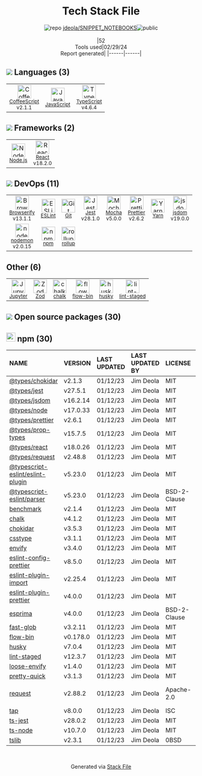 <!--
&lt;--- Readme.md Snippet without images Start ---&gt;
## Tech Stack
jdeola/SNIPPET_NOTEBOOKS is built on the following main stack:

- [CoffeeScript](http://coffeescript.org/) – Languages
- [JavaScript](https://developer.mozilla.org/en-US/docs/Web/JavaScript) – Languages
- [TypeScript](http://www.typescriptlang.org) – Languages
- [Node.js](http://nodejs.org/) – Frameworks (Full Stack)
- [React](https://reactjs.org/) – Javascript UI Libraries
- [Browserify](http://browserify.org/) – Front End Package Manager
- [ESLint](http://eslint.org/) – Code Review
- [Jest](http://facebook.github.io/jest/) – Javascript Testing Framework
- [Mocha](http://mochajs.org/) – Javascript Testing Framework
- [Prettier](https://prettier.io/) – Code Review
- [Yarn](https://yarnpkg.com/) – Front End Package Manager
- [jsdom](https://github.com/jsdom/jsdom) – Headless Browsers
- [nodemon](http://nodemon.io/) – node.js Application Monitoring
- [rollup](http://rollupjs.org/) – JS Build Tools / JS Task Runners
- [Jupyter](http://jupyter.org) – Data Science Notebooks

Full tech stack [here](/techstack.md)

&lt;--- Readme.md Snippet without images End ---&gt;

&lt;--- Readme.md Snippet with images Start ---&gt;
## Tech Stack
jdeola/SNIPPET_NOTEBOOKS is built on the following main stack:

- <img width='25' height='25' src='https://img.stackshare.io/service/1178/slQydAMv.png' alt='CoffeeScript'/> [CoffeeScript](http://coffeescript.org/) – Languages
- <img width='25' height='25' src='https://img.stackshare.io/service/1209/javascript.jpeg' alt='JavaScript'/> [JavaScript](https://developer.mozilla.org/en-US/docs/Web/JavaScript) – Languages
- <img width='25' height='25' src='https://img.stackshare.io/service/1612/bynNY5dJ.jpg' alt='TypeScript'/> [TypeScript](http://www.typescriptlang.org) – Languages
- <img width='25' height='25' src='https://img.stackshare.io/service/1011/n1JRsFeB_400x400.png' alt='Node.js'/> [Node.js](http://nodejs.org/) – Frameworks (Full Stack)
- <img width='25' height='25' src='https://img.stackshare.io/service/1020/OYIaJ1KK.png' alt='React'/> [React](https://reactjs.org/) – Javascript UI Libraries
- <img width='25' height='25' src='https://img.stackshare.io/service/849/9esmqty2.png' alt='Browserify'/> [Browserify](http://browserify.org/) – Front End Package Manager
- <img width='25' height='25' src='https://img.stackshare.io/service/3337/Q4L7Jncy.jpg' alt='ESLint'/> [ESLint](http://eslint.org/) – Code Review
- <img width='25' height='25' src='https://img.stackshare.io/service/830/jest.png' alt='Jest'/> [Jest](http://facebook.github.io/jest/) – Javascript Testing Framework
- <img width='25' height='25' src='https://img.stackshare.io/service/832/mocha.png' alt='Mocha'/> [Mocha](http://mochajs.org/) – Javascript Testing Framework
- <img width='25' height='25' src='https://img.stackshare.io/service/7035/default_66f265943abed56bcdbfca1c866a4261b1fbb063.jpg' alt='Prettier'/> [Prettier](https://prettier.io/) – Code Review
- <img width='25' height='25' src='https://img.stackshare.io/service/5848/44mC-kJ3.jpg' alt='Yarn'/> [Yarn](https://yarnpkg.com/) – Front End Package Manager
- <img width='25' height='25' src='https://img.stackshare.io/service/7054/preview.jpeg' alt='jsdom'/> [jsdom](https://github.com/jsdom/jsdom) – Headless Browsers
- <img width='25' height='25' src='https://img.stackshare.io/service/5577/preview.png' alt='nodemon'/> [nodemon](http://nodemon.io/) – node.js Application Monitoring
- <img width='25' height='25' src='https://img.stackshare.io/service/4423/zE8RTn9E_400x400.jpg' alt='rollup'/> [rollup](http://rollupjs.org/) – JS Build Tools / JS Task Runners
- <img width='25' height='25' src='https://img.stackshare.io/service/4190/fGBUdNf__400x400.jpg' alt='Jupyter'/> [Jupyter](http://jupyter.org) – Data Science Notebooks

Full tech stack [here](/techstack.md)

&lt;--- Readme.md Snippet with images End ---&gt;
-->
<div align="center">

# Tech Stack File
![](https://img.stackshare.io/repo.svg "repo") [jdeola/SNIPPET_NOTEBOOKS](https://github.com/jdeola/SNIPPET_NOTEBOOKS)![](https://img.stackshare.io/public_badge.svg "public")
<br/><br/>
|52<br/>Tools used|02/29/24 <br/>Report generated|
|------|------|
</div>

## <img src='https://img.stackshare.io/languages.svg'/> Languages (3)
<table><tr>
  <td align='center'>
  <img width='36' height='36' src='https://img.stackshare.io/service/1178/slQydAMv.png' alt='CoffeeScript'>
  <br>
  <sub><a href="http://coffeescript.org/">CoffeeScript</a></sub>
  <br>
  <sub>v2.1.1</sub>
</td>

<td align='center'>
  <img width='36' height='36' src='https://img.stackshare.io/service/1209/javascript.jpeg' alt='JavaScript'>
  <br>
  <sub><a href="https://developer.mozilla.org/en-US/docs/Web/JavaScript">JavaScript</a></sub>
  <br>
  <sub></sub>
</td>

<td align='center'>
  <img width='36' height='36' src='https://img.stackshare.io/service/1612/bynNY5dJ.jpg' alt='TypeScript'>
  <br>
  <sub><a href="http://www.typescriptlang.org">TypeScript</a></sub>
  <br>
  <sub>v4.6.4</sub>
</td>

</tr>
</table>

## <img src='https://img.stackshare.io/frameworks.svg'/> Frameworks (2)
<table><tr>
  <td align='center'>
  <img width='36' height='36' src='https://img.stackshare.io/service/1011/n1JRsFeB_400x400.png' alt='Node.js'>
  <br>
  <sub><a href="http://nodejs.org/">Node.js</a></sub>
  <br>
  <sub></sub>
</td>

<td align='center'>
  <img width='36' height='36' src='https://img.stackshare.io/service/1020/OYIaJ1KK.png' alt='React'>
  <br>
  <sub><a href="https://reactjs.org/">React</a></sub>
  <br>
  <sub>v18.2.0</sub>
</td>

</tr>
</table>

## <img src='https://img.stackshare.io/devops.svg'/> DevOps (11)
<table><tr>
  <td align='center'>
  <img width='36' height='36' src='https://img.stackshare.io/service/849/9esmqty2.png' alt='Browserify'>
  <br>
  <sub><a href="http://browserify.org/">Browserify</a></sub>
  <br>
  <sub>v13.1.1</sub>
</td>

<td align='center'>
  <img width='36' height='36' src='https://img.stackshare.io/service/3337/Q4L7Jncy.jpg' alt='ESLint'>
  <br>
  <sub><a href="http://eslint.org/">ESLint</a></sub>
  <br>
  <sub></sub>
</td>

<td align='center'>
  <img width='36' height='36' src='https://img.stackshare.io/service/1046/git.png' alt='Git'>
  <br>
  <sub><a href="http://git-scm.com/">Git</a></sub>
  <br>
  <sub></sub>
</td>

<td align='center'>
  <img width='36' height='36' src='https://img.stackshare.io/service/830/jest.png' alt='Jest'>
  <br>
  <sub><a href="http://facebook.github.io/jest/">Jest</a></sub>
  <br>
  <sub>v28.1.0</sub>
</td>

<td align='center'>
  <img width='36' height='36' src='https://img.stackshare.io/service/832/mocha.png' alt='Mocha'>
  <br>
  <sub><a href="http://mochajs.org/">Mocha</a></sub>
  <br>
  <sub>v5.0.0</sub>
</td>

<td align='center'>
  <img width='36' height='36' src='https://img.stackshare.io/service/7035/default_66f265943abed56bcdbfca1c866a4261b1fbb063.jpg' alt='Prettier'>
  <br>
  <sub><a href="https://prettier.io/">Prettier</a></sub>
  <br>
  <sub>v2.6.2</sub>
</td>

<td align='center'>
  <img width='36' height='36' src='https://img.stackshare.io/service/5848/44mC-kJ3.jpg' alt='Yarn'>
  <br>
  <sub><a href="https://yarnpkg.com/">Yarn</a></sub>
  <br>
  <sub></sub>
</td>

<td align='center'>
  <img width='36' height='36' src='https://img.stackshare.io/service/7054/preview.jpeg' alt='jsdom'>
  <br>
  <sub><a href="https://github.com/jsdom/jsdom">jsdom</a></sub>
  <br>
  <sub>v19.0.0</sub>
</td>

</tr>
<tr>
  <td align='center'>
  <img width='36' height='36' src='https://img.stackshare.io/service/5577/preview.png' alt='nodemon'>
  <br>
  <sub><a href="http://nodemon.io/">nodemon</a></sub>
  <br>
  <sub>v2.0.15</sub>
</td>

<td align='center'>
  <img width='36' height='36' src='https://img.stackshare.io/service/1120/lejvzrnlpb308aftn31u.png' alt='npm'>
  <br>
  <sub><a href="https://www.npmjs.com/">npm</a></sub>
  <br>
  <sub></sub>
</td>

<td align='center'>
  <img width='36' height='36' src='https://img.stackshare.io/service/4423/zE8RTn9E_400x400.jpg' alt='rollup'>
  <br>
  <sub><a href="http://rollupjs.org/">rollup</a></sub>
  <br>
  <sub></sub>
</td>

</tr>
</table>

## Other (6)
<table><tr>
  <td align='center'>
  <img width='36' height='36' src='https://img.stackshare.io/service/4190/fGBUdNf__400x400.jpg' alt='Jupyter'>
  <br>
  <sub><a href="http://jupyter.org">Jupyter</a></sub>
  <br>
  <sub></sub>
</td>

<td align='center'>
  <img width='36' height='36' src='https://img.stackshare.io/service/48521/default_eea961e4c374e68a1c7eb5bbc9e4a39920890342.png' alt='Zod'>
  <br>
  <sub><a href="https://zod.dev/">Zod</a></sub>
  <br>
  <sub></sub>
</td>

<td align='center'>
  <img width='36' height='36' src='https://img.stackshare.io/service/8072/13122722.png' alt='chalk'>
  <br>
  <sub><a href="https://github.com/chalk/chalk">chalk</a></sub>
  <br>
  <sub></sub>
</td>

<td align='center'>
  <img width='36' height='36' src='https://img.stackshare.io/service/8085/15352388.png' alt='flow-bin'>
  <br>
  <sub><a href="github.com/flowtype/flow-bin">flow-bin</a></sub>
  <br>
  <sub></sub>
</td>

<td align='center'>
  <img width='36' height='36' src='https://img.stackshare.io/service/9527/5502029.jpeg' alt='husky'>
  <br>
  <sub><a href="https://github.com/typicode/husky">husky</a></sub>
  <br>
  <sub></sub>
</td>

<td align='center'>
  <img width='36' height='36' src='https://img.stackshare.io/service/10577/11071.jpeg' alt='lint-staged'>
  <br>
  <sub><a href="https://github.com/okonet/lint-staged">lint-staged</a></sub>
  <br>
  <sub></sub>
</td>

</tr>
</table>


## <img src='https://img.stackshare.io/group.svg' /> Open source packages (30)</h2>

## <img width='24' height='24' src='https://img.stackshare.io/service/1120/lejvzrnlpb308aftn31u.png'/> npm (30)

|NAME|VERSION|LAST UPDATED|LAST UPDATED BY|LICENSE|VULNERABILITIES|
|:------|:------|:------|:------|:------|:------|
|[@types/chokidar](https://www.npmjs.com/@types/chokidar)|v2.1.3|01/12/23|Jim Deola |MIT|N/A|
|[@types/jest](https://www.npmjs.com/@types/jest)|v27.5.1|01/12/23|Jim Deola |MIT|N/A|
|[@types/jsdom](https://www.npmjs.com/@types/jsdom)|v16.2.14|01/12/23|Jim Deola |MIT|N/A|
|[@types/node](https://www.npmjs.com/@types/node)|v17.0.33|01/12/23|Jim Deola |MIT|N/A|
|[@types/prettier](https://www.npmjs.com/@types/prettier)|v2.6.1|01/12/23|Jim Deola |MIT|N/A|
|[@types/prop-types](https://www.npmjs.com/@types/prop-types)|v15.7.5|01/12/23|Jim Deola |MIT|N/A|
|[@types/react](https://www.npmjs.com/@types/react)|v18.0.26|01/12/23|Jim Deola |MIT|N/A|
|[@types/request](https://www.npmjs.com/@types/request)|v2.48.8|01/12/23|Jim Deola |MIT|N/A|
|[@typescript-eslint/eslint-plugin](https://www.npmjs.com/@typescript-eslint/eslint-plugin)|v5.23.0|01/12/23|Jim Deola |MIT|N/A|
|[@typescript-eslint/parser](https://www.npmjs.com/@typescript-eslint/parser)|v5.23.0|01/12/23|Jim Deola |BSD-2-Clause|N/A|
|[benchmark](https://www.npmjs.com/benchmark)|v2.1.4|01/12/23|Jim Deola |MIT|N/A|
|[chalk](https://www.npmjs.com/chalk)|v4.1.2|01/12/23|Jim Deola |MIT|N/A|
|[chokidar](https://www.npmjs.com/chokidar)|v3.5.3|01/12/23|Jim Deola |MIT|N/A|
|[csstype](https://www.npmjs.com/csstype)|v3.1.1|01/12/23|Jim Deola |MIT|N/A|
|[envify](https://www.npmjs.com/envify)|v3.4.0|01/12/23|Jim Deola |MIT|N/A|
|[eslint-config-prettier](https://www.npmjs.com/eslint-config-prettier)|v8.5.0|01/12/23|Jim Deola |MIT|N/A|
|[eslint-plugin-import](https://www.npmjs.com/eslint-plugin-import)|v2.25.4|01/12/23|Jim Deola |MIT|N/A|
|[eslint-plugin-prettier](https://www.npmjs.com/eslint-plugin-prettier)|v4.0.0|01/12/23|Jim Deola |MIT|N/A|
|[esprima](https://www.npmjs.com/esprima)|v4.0.0|01/12/23|Jim Deola |BSD-2-Clause|N/A|
|[fast-glob](https://www.npmjs.com/fast-glob)|v3.2.11|01/12/23|Jim Deola |MIT|N/A|
|[flow-bin](https://www.npmjs.com/flow-bin)|v0.178.0|01/12/23|Jim Deola |MIT|N/A|
|[husky](https://www.npmjs.com/husky)|v7.0.4|01/12/23|Jim Deola |MIT|N/A|
|[lint-staged](https://www.npmjs.com/lint-staged)|v12.3.7|01/12/23|Jim Deola |MIT|N/A|
|[loose-envify](https://www.npmjs.com/loose-envify)|v1.4.0|01/12/23|Jim Deola |MIT|N/A|
|[pretty-quick](https://www.npmjs.com/pretty-quick)|v3.1.3|01/12/23|Jim Deola |MIT|N/A|
|[request](https://www.npmjs.com/request)|v2.88.2|01/12/23|Jim Deola |Apache-2.0|[CVE-2023-28155](https://github.com/advisories/GHSA-p8p7-x288-28g6) (Moderate)|
|[tap](https://www.npmjs.com/tap)|v8.0.0|01/12/23|Jim Deola |ISC|N/A|
|[ts-jest](https://www.npmjs.com/ts-jest)|v28.0.2|01/12/23|Jim Deola |MIT|N/A|
|[ts-node](https://www.npmjs.com/ts-node)|v10.7.0|01/12/23|Jim Deola |MIT|N/A|
|[tslib](https://www.npmjs.com/tslib)|v2.3.1|01/12/23|Jim Deola |0BSD|N/A|

<br/>
<div align='center'>

Generated via [Stack File](https://github.com/marketplace/stack-file)
